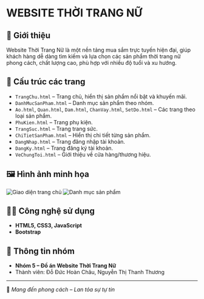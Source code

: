 # WEBSITE THỜI TRANG NỮ

## 🌸 Giới thiệu
Website Thời Trang Nữ là một nền tảng mua sắm trực tuyến hiện đại, giúp khách hàng dễ dàng tìm kiếm và lựa chọn các sản phẩm thời trang nữ phong cách, chất lượng cao, phù hợp với nhiều độ tuổi và xu hướng.

## 📄 Cấu trúc các trang
- `TrangChu.html` – Trang chủ, hiển thị sản phẩm nổi bật và khuyến mãi.
- `DanhMucSanPham.html` – Danh mục sản phẩm theo nhóm.
- `Ao.html`, `Quan.html`, `Dam.html`, `ChanVay.html`, `SetDo.html` – Các trang theo loại sản phẩm.
- `PhuKien.html` – Trang phụ kiện.
- `TrangSuc.html` – Trang trang sức.
- `ChiTietSanPham.html` – Hiển thị chi tiết từng sản phẩm.
- `DangNhap.html` – Trang đăng nhập tài khoản.
- `DangKy.html` – Trang đăng ký tài khoản.
- `VeChungToi.html` – Giới thiệu về cửa hàng/thương hiệu.

## 🖼 Hình ảnh minh họa
![Giao diện trang chủ](<img width="1870" height="896" alt="image" src="https://github.com/user-attachments/assets/cc8137a0-5aca-472c-ac80-5f6b79242269" />
)
![Danh mục sản phẩm](images/products.png)

## 👩‍💻 Công nghệ sử dụng
- **HTML5, CSS3, JavaScript**
- **Bootstrap**

## 📌 Thông tin nhóm
- **Nhóm 5 – Đồ án Website Thời Trang Nữ**
- Thành viên: Đỗ Đức Hoàn Châu, Nguyễn Thị Thanh Thương

---
💖 *Mang đến phong cách – Lan tỏa sự tự tin*
